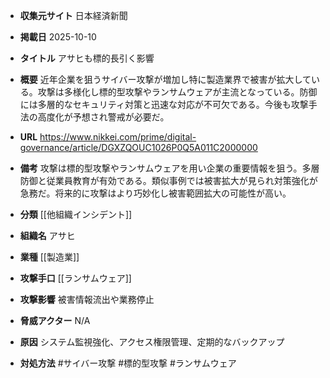 - **収集元サイト**
日本経済新聞

- **掲載日**
2025-10-10

- **タイトル**
アサヒも標的長引く影響

- **概要**
近年企業を狙うサイバー攻撃が増加し特に製造業界で被害が拡大している。攻撃は多様化し標的型攻撃やランサムウェアが主流となっている。防御には多層的なセキュリティ対策と迅速な対応が不可欠である。今後も攻撃手法の高度化が予想され警戒が必要だ。

- **URL**
https://www.nikkei.com/prime/digital-governance/article/DGXZQOUC1026P0Q5A011C2000000

- **備考**
攻撃は標的型攻撃やランサムウェアを用い企業の重要情報を狙う。多層防御と従業員教育が有効である。類似事例では被害拡大が見られ対策強化が急務だ。将来的に攻撃はより巧妙化し被害範囲拡大の可能性が高い。

- **分類**
[[他組織インシデント]]

- **組織名**
アサヒ

- **業種**
[[製造業]]

- **攻撃手口**
[[ランサムウェア]]

- **攻撃影響**
被害情報流出や業務停止

- **脅威アクター**
N/A

- **原因**
システム監視強化、アクセス権限管理、定期的なバックアップ

- **対処方法**
#サイバー攻撃 #標的型攻撃 #ランサムウェア

